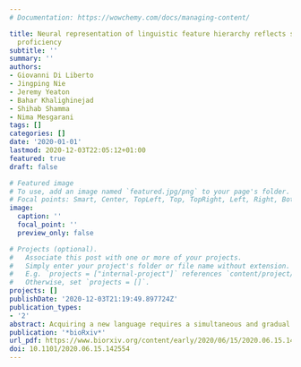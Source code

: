 ```yaml
---
# Documentation: https://wowchemy.com/docs/managing-content/

title: Neural representation of linguistic feature hierarchy reflects second-language
  proficiency
subtitle: ''
summary: ''
authors:
- Giovanni Di Liberto
- Jingping Nie
- Jeremy Yeaton
- Bahar Khalighinejad
- Shihab Shamma
- Nima Mesgarani
tags: []
categories: []
date: '2020-01-01'
lastmod: 2020-12-03T22:05:12+01:00
featured: true
draft: false

# Featured image
# To use, add an image named `featured.jpg/png` to your page's folder.
# Focal points: Smart, Center, TopLeft, Top, TopRight, Left, Right, BottomLeft, Bottom, BottomRight.
image:
  caption: ''
  focal_point: ''
  preview_only: false

# Projects (optional).
#   Associate this post with one or more of your projects.
#   Simply enter your project's folder or file name without extension.
#   E.g. `projects = ["internal-project"]` references `content/project/deep-learning/index.md`.
#   Otherwise, set `projects = []`.
projects: []
publishDate: '2020-12-03T21:19:49.897724Z'
publication_types:
- '2'
abstract: Acquiring a new language requires a simultaneous and gradual learning of multiple levels of linguistic attributes. Here, we investigated how this process changes the neural encoding of natural speech by assessing the encoding of the linguistic feature hierarchy in second-language listeners. Electroencephalography (EEG) signals were recorded from native English and native Mandarin speakers with varied English proficiency as they listened to English stories. The neural encoding of acoustic, phonemic, phonotactic, and semantic features was measured in individual participants. We found a progressive convergence of linguistic feature representation in native and nonnative listeners with increased proficiency, which enabled accurate decoding of language proficiency. At the same time, we found distinct neural signatures in native and nonnative listeners that persisted even in the most proficient listeners. This detailed view advances our understanding of the cortical processing of linguistic information in second-language learners and provides an objective measure of language proficiency.
publication: '*bioRxiv*'
url_pdf: https://www.biorxiv.org/content/early/2020/06/15/2020.06.15.142554
doi: 10.1101/2020.06.15.142554
---
```

